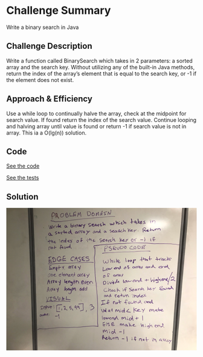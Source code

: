 # Challenge Summary
Write a binary search in Java

## Challenge Description
Write a function called BinarySearch which takes in 2 parameters: a sorted array and the search key. Without utilizing any of the built-in Java methods, return the index of the array’s element that is equal to the search key, or -1 if the element does not exist.

## Approach & Efficiency
Use a while loop to continually halve the array, check at the midpoint for search value. If found return the index of the search value. Continue looping and halving array until value is found or return -1 if search value is not in array. This ia a O(lg(n)) solution.

## Code
[See the code](src/main/java/code/challenges/BinarySearch.java)

[See the tests](src/test/java/code/challenges/BinarySearchTest.java)

## Solution
![Screenshot](../assets/binary-search.png)